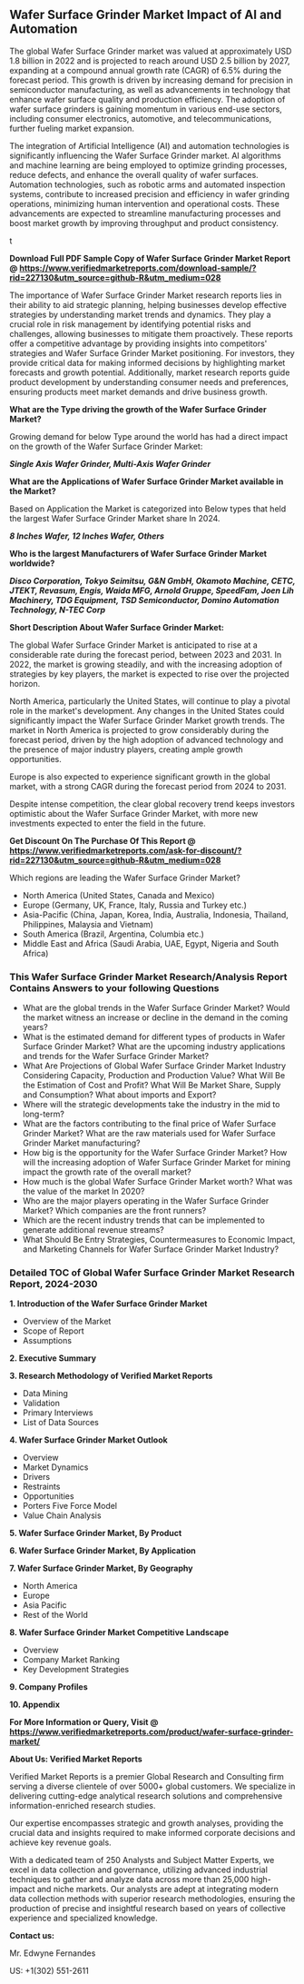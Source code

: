 <h2>Wafer Surface Grinder Market Impact of AI and Automation</h2><p>The global Wafer Surface Grinder market was valued at approximately USD 1.8 billion in 2022 and is projected to reach around USD 2.5 billion by 2027, expanding at a compound annual growth rate (CAGR) of 6.5% during the forecast period. This growth is driven by increasing demand for precision in semiconductor manufacturing, as well as advancements in technology that enhance wafer surface quality and production efficiency. The adoption of wafer surface grinders is gaining momentum in various end-use sectors, including consumer electronics, automotive, and telecommunications, further fueling market expansion.</p><p>The integration of Artificial Intelligence (AI) and automation technologies is significantly influencing the Wafer Surface Grinder market. AI algorithms and machine learning are being employed to optimize grinding processes, reduce defects, and enhance the overall quality of wafer surfaces. Automation technologies, such as robotic arms and automated inspection systems, contribute to increased precision and efficiency in wafer grinding operations, minimizing human intervention and operational costs. These advancements are expected to streamline manufacturing processes and boost market growth by improving throughput and product consistency.</p>t</p><p id="" class=""><strong>Download Full PDF Sample Copy of Wafer Surface Grinder Market Report @ <a href="https://www.verifiedmarketreports.com/download-sample/?rid=227130&utm_source=github-R&utm_medium=028" target="_blank">https://www.verifiedmarketreports.com/download-sample/?rid=227130&utm_source=github-R&utm_medium=028</a></strong></p><p>The importance of&nbsp;Wafer Surface Grinder Market research reports lies in their ability to aid strategic planning, helping businesses develop effective strategies by understanding market trends and dynamics. They play a crucial role in risk management by identifying potential risks and challenges, allowing businesses to mitigate them proactively. These reports offer a competitive advantage by providing insights into competitors' strategies and Wafer Surface Grinder Market positioning. For investors, they provide critical data for making informed decisions by highlighting market forecasts and growth potential. Additionally, market research reports guide product development by understanding consumer needs and preferences, ensuring products meet market demands and drive business growth.</p><p><strong>What are the&nbsp;Type driving the growth of the Wafer Surface Grinder Market?</strong></p><p id="" class="">Growing demand for below Type around the world has had a direct impact on the growth of the Wafer Surface Grinder Market:</p><em><strong>Single Axis Wafer Grinder, Multi-Axis Wafer Grinder</strong></em></p><strong>What are the&nbsp;Applications&nbsp;of Wafer Surface Grinder Market available in the Market?</strong></p><p id="" class="">Based on Application the Market is categorized into Below types that held the largest Wafer Surface Grinder Market share In 2024.</p><em><strong>8 Inches Wafer, 12 Inches Wafer, Others</strong></em></p><strong>Who is the largest Manufacturers of Wafer Surface Grinder Market worldwide?</strong></p><p><em><strong>Disco Corporation, Tokyo Seimitsu, G&N GmbH, Okamoto Machine, CETC, JTEKT, Revasum, Engis, Waida MFG, Arnold Gruppe, SpeedFam, Joen Lih Machinery, TDG Equipment, TSD Semiconductor, Domino Automation Technology, N-TEC Corp</strong></em></p><p id="" class=""><strong>Short Description About Wafer Surface Grinder Market:</strong></p><p>The global Wafer Surface Grinder Market is anticipated to rise at a considerable rate during the forecast period, between 2023 and 2031. In 2022, the market is growing steadily, and with the increasing adoption of strategies by key players, the market is expected to rise over the projected horizon.</p><p>North America, particularly the United States, will continue to play a pivotal role in the market's development. Any changes in the United States could significantly impact the Wafer Surface Grinder Market growth trends. The market in North America is projected to grow considerably during the forecast period, driven by the high adoption of advanced technology and the presence of major industry players, creating ample growth opportunities.</p><p>Europe is also expected to experience significant growth in the global market, with a strong CAGR during the forecast period from 2024 to 2031.</p><p>Despite intense competition, the clear global recovery trend keeps investors optimistic about the Wafer Surface Grinder Market, with more new investments expected to enter the field in the future.</p><p id="" class=""><strong>Get Discount On The Purchase Of This Report @ <a href="https://www.verifiedmarketreports.com/ask-for-discount/?rid=227130&utm_source=github-R&utm_medium=028" target="_blank">https://www.verifiedmarketreports.com/ask-for-discount/?rid=227130&utm_source=github-R&utm_medium=028</a></strong></p>Which regions are leading the Wafer Surface Grinder Market?</p><ul><li>North America (United States, Canada and Mexico)</li><li>Europe (Germany, UK, France, Italy, Russia and Turkey etc.)</li><li>Asia-Pacific (China, Japan, Korea, India, Australia, Indonesia, Thailand, Philippines, Malaysia and Vietnam)</li><li>South America (Brazil, Argentina, Columbia etc.)</li><li>Middle East and Africa (Saudi Arabia, UAE, Egypt, Nigeria and South Africa)</li></ul><h3 id="" class="">This Wafer Surface Grinder Market Research/Analysis Report Contains Answers to your following Questions</h3><ul><li>What are the global trends in the Wafer Surface Grinder Market? Would the market witness an increase or decline in the demand in the coming years?</li><li>What is the estimated demand for different types of products in Wafer Surface Grinder Market? What are the upcoming industry applications and trends for the Wafer Surface Grinder Market?</li><li>What Are Projections of Global Wafer Surface Grinder Market Industry Considering Capacity, Production and Production Value? What Will Be the Estimation of Cost and Profit? What Will Be Market Share, Supply and Consumption? What about imports and Export?</li><li>Where will the strategic developments take the industry in the mid to long-term?</li><li>What are the factors contributing to the final price of Wafer Surface Grinder Market? What are the raw materials used for Wafer Surface Grinder Market manufacturing?</li><li>How big is the opportunity for the Wafer Surface Grinder Market? How will the increasing adoption of Wafer Surface Grinder Market for mining impact the growth rate of the overall market?</li><li>How much is the global Wafer Surface Grinder Market worth? What was the value of the market In 2020?</li><li>Who are the major players operating in the Wafer Surface Grinder Market? Which companies are the front runners?</li><li>Which are the recent industry trends that can be implemented to generate additional revenue streams?</li><li>What Should Be Entry Strategies, Countermeasures to Economic Impact, and Marketing Channels for Wafer Surface Grinder Market Industry?</li></ul><h3 id="" class="">Detailed TOC of Global Wafer Surface Grinder Market Research Report, 2024-2030</h3><p id="" class=""><strong>1. Introduction of the Wafer Surface Grinder Market</strong></p><ul><li>Overview of the Market</li><li>Scope of Report</li><li>Assumptions</li></ul><p id="" class=""><strong>2. Executive Summary</strong></p><p id="" class=""><strong>3. Research Methodology of Verified Market Reports</strong></p><ul><li>Data Mining</li><li>Validation</li><li>Primary Interviews</li><li>List of Data Sources</li></ul><p id="" class=""><strong>4. Wafer Surface Grinder Market Outlook</strong></p><ul><li>Overview</li><li>Market Dynamics</li><li>Drivers</li><li>Restraints</li><li>Opportunities</li><li>Porters Five Force Model</li><li>Value Chain Analysis</li></ul><p id="" class=""><strong>5. Wafer Surface Grinder Market, By Product</strong></p><p id="" class=""><strong>6. Wafer Surface Grinder Market, By Application</strong></p><p id="" class=""><strong>7. Wafer Surface Grinder Market, By Geography</strong></p><ul><li>North America</li><li>Europe</li><li>Asia Pacific</li><li>Rest of the World</li></ul><p id="" class=""><strong>8. Wafer Surface Grinder Market Competitive Landscape</strong></p><ul><li>Overview</li><li>Company Market Ranking</li><li>Key Development Strategies</li></ul><p id="" class=""><strong>9. Company Profiles</strong></p><p id="" class=""><strong>10. Appendix</strong></p><p id="" class=""><strong>For More Information or Query, Visit @ <a href="https://www.verifiedmarketreports.com/product/wafer-surface-grinder-market/" target="_blank">https://www.verifiedmarketreports.com/product/wafer-surface-grinder-market/</a></strong></p><p id="" class=""><strong>About Us: Verified Market Reports</strong></p><p id="" class="">Verified Market Reports is a premier Global Research and Consulting firm serving a diverse clientele of over 5000+ global customers. We specialize in delivering cutting-edge analytical research solutions and comprehensive information-enriched research studies.</p><p id="" class="">Our expertise encompasses strategic and growth analyses, providing the crucial data and insights required to make informed corporate decisions and achieve key revenue goals.</p><p id="" class="">With a dedicated team of 250 Analysts and Subject Matter Experts, we excel in data collection and governance, utilizing advanced industrial techniques to gather and analyze data across more than 25,000 high-impact and niche markets. Our analysts are adept at integrating modern data collection methods with superior research methodologies, ensuring the production of precise and insightful research based on years of collective experience and specialized knowledge.</p><p id="" class=""><strong>Contact us:</strong></p><p id="" class="">Mr. Edwyne Fernandes</p><p id="" class="">US: +1(302) 551-2611</p>
